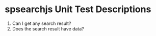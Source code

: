 # spsearchjs Unit Test Descriptions

1. Can I get any search result?
2. Does the search result have data?